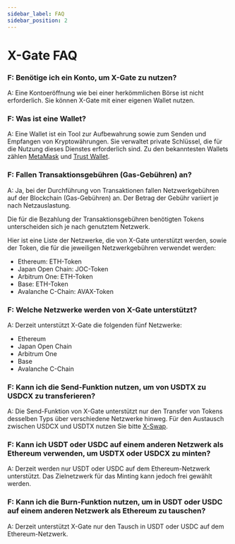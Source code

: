 ```yaml
---
sidebar_label: FAQ
sidebar_position: 2
---
```


# X-Gate FAQ

### F: Benötige ich ein Konto, um X-Gate zu nutzen?

A: Eine Kontoeröffnung wie bei einer herkömmlichen Börse ist nicht erforderlich. Sie können X-Gate mit einer eigenen Wallet nutzen.

### F: Was ist eine Wallet?

A: Eine Wallet ist ein Tool zur Aufbewahrung sowie zum Senden und Empfangen von Kryptowährungen. Sie verwaltet private Schlüssel, die für die Nutzung dieses Dienstes erforderlich sind. Zu den bekanntesten Wallets zählen [MetaMask](https://metamask.io/) und [Trust Wallet](https://trustwallet.com/).

### F: **Fallen Transaktionsgebühren (Gas-Gebühren) an?**

A: Ja, bei der Durchführung von Transaktionen fallen Netzwerkgebühren auf der Blockchain (Gas-Gebühren) an. Der Betrag der Gebühr variiert je nach Netzauslastung.

Die für die Bezahlung der Transaktionsgebühren benötigten Tokens unterscheiden sich je nach genutztem Netzwerk.

Hier ist eine Liste der Netzwerke, die von X-Gate unterstützt werden, sowie der Token, die für die jeweiligen Netzwerkgebühren verwendet werden:

- Ethereum: ETH-Token
- Japan Open Chain: JOC-Token
- Arbitrum One: ETH-Token
- Base: ETH-Token
- Avalanche C-Chain: AVAX-Token

### F: **Welche Netzwerke werden von X-Gate unterstützt?**

A: Derzeit unterstützt X-Gate die folgenden fünf Netzwerke:

- Ethereum
- Japan Open Chain
- Arbitrum One
- Base
- Avalanche C-Chain

### F: **Kann ich die Send-Funktion nutzen, um von USDTX zu USDCX zu transferieren?**

A: Die Send-Funktion von X-Gate unterstützt nur den Transfer von Tokens desselben Typs über verschiedene Netzwerke hinweg. Für den Austausch zwischen USDCX und USDTX nutzen Sie bitte [X-Swap](https://x-swap.org).

### F: **Kann ich USDT oder USDC auf einem anderen Netzwerk als Ethereum verwenden, um USDTX oder USDCX zu minten?**

A: Derzeit werden nur USDT oder USDC auf dem Ethereum-Netzwerk unterstützt. Das Zielnetzwerk für das Minting kann jedoch frei gewählt werden.

### F: **Kann ich die Burn-Funktion nutzen, um in USDT oder USDC auf einem anderen Netzwerk als Ethereum zu tauschen?**

A: Derzeit unterstützt X-Gate nur den Tausch in USDT oder USDC auf dem Ethereum-Netzwerk.